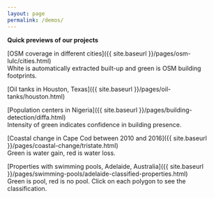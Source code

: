 ```yaml
---
layout: page
permalink: /demos/
---
```


**Quick previews of our projects**

[OSM coverage in different cities]({{ site.baseurl }}/pages/osm-lulc/cities.html)<br>
White is automatically extracted built-up and green is OSM building footprints.

[Oil tanks in Houston, Texas]({{ site.baseurl }}/pages/oil-tanks/houston.html)  

[Population centers in Nigeria]({{ site.baseurl }}/pages/building-detection/diffa.html)<br>
Intensity of green indicates confidence in building presence.

[Coastal change in Cape Cod between 2010 and 2016]({{ site.baseurl }}/pages/coastal-change/tristate.html)<br>
Green is water gain, red is water loss.  

[Properties with swimming pools, Adelaide, Australia]({{ site.baseurl }}/pages/swimming-pools/adelaide-classified-properties.html)<br>
Green is pool, red is no pool. Click on each polygon to see the classification.
